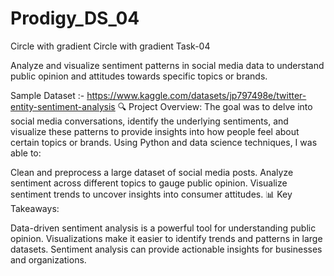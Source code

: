 # Prodigy_DS_04
Circle with gradient
Circle with gradient
Task-04

Analyze and visualize sentiment patterns in social media data to understand public opinion and attitudes towards specific topics or brands.

Sample Dataset :- https://www.kaggle.com/datasets/jp797498e/twitter-entity-sentiment-analysis
🔍 Project Overview: The goal was to delve into social media conversations, identify the underlying sentiments, and visualize these patterns to provide insights into how people feel about certain topics or brands. Using Python and data science techniques, I was able to:

Clean and preprocess a large dataset of social media posts.
Analyze sentiment across different topics to gauge public opinion.
Visualize sentiment trends to uncover insights into consumer attitudes.
📊 Key Takeaways:

Data-driven sentiment analysis is a powerful tool for understanding public opinion.
Visualizations make it easier to identify trends and patterns in large datasets.
Sentiment analysis can provide actionable insights for businesses and organizations.
